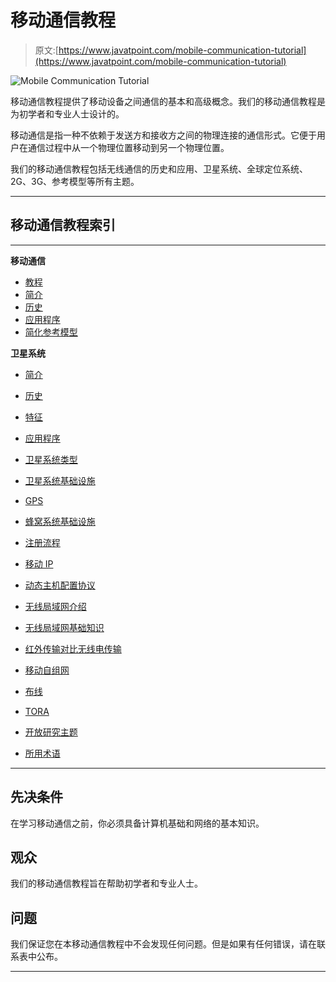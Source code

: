 # 移动通信教程

> 原文:[https://www.javatpoint.com/mobile-communication-tutorial](https://www.javatpoint.com/mobile-communication-tutorial)

![Mobile Communication Tutorial](../Images/5e2c0ad94a60849b6872a74da4ff8151.png)

移动通信教程提供了移动设备之间通信的基本和高级概念。我们的移动通信教程是为初学者和专业人士设计的。

移动通信是指一种不依赖于发送方和接收方之间的物理连接的通信形式。它便于用户在通信过程中从一个物理位置移动到另一个物理位置。

我们的移动通信教程包括无线通信的历史和应用、卫星系统、全球定位系统、2G、3G、参考模型等所有主题。

* * *

## 移动通信教程索引

* * *

**移动通信**

*   [教程](mobile-communication-tutorial)
*   [简介](mobile-communication-introduction)
*   [历史](history-of-wireless-communication)
*   [应用程序](applications-of-wireless-communication)
*   [简化参考模型](simplified-reference-model-of-mobile-communication)

**卫星系统**

*   [简介](satellite-systems-introduction)
*   [历史](history-of-satellite-systems)
*   [特征](characteristics-of-satellite-systems)
*   [应用程序](applications-of-satellite-systems)
*   [卫星系统类型](types-of-satellite-systems)
*   [卫星系统基础设施](satellite-system-infrastructure)

*   [GPS](global-positioning-systems)
*   [蜂窝系统基础设施](cellular-system-infrastructure)
*   [注册流程](registration-process)
*   [移动 IP](mobile-ip)
*   [动态主机配置协议](dynamic-host-configuration-protocol)
*   [无线局域网介绍](wireless-lan-introduction)
*   [无线局域网基础知识](fundamentals-of-wlans)
*   [红外传输对比无线电传输](infrared-transmission-vs-radio-transmission)
*   [移动自组网](mobile-adhoc-network)
*   [布线](mobile-communication-routing)
*   [TORA](temporally-ordered-routing-algorithm)
*   [开放研究主题](open-research-topics-in-mobile-communication)
*   [所用术语](terms-used-in-mobile-communication)

* * *

## 先决条件

在学习移动通信之前，你必须具备计算机基础和网络的基本知识。

## 观众

我们的移动通信教程旨在帮助初学者和专业人士。

## 问题

我们保证您在本移动通信教程中不会发现任何问题。但是如果有任何错误，请在联系表中公布。

* * *